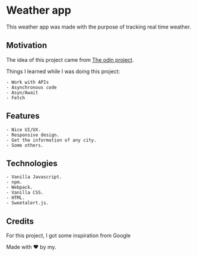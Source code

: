 # Weather app

This weather app was made with the purpose of tracking real time weather.

## Motivation

The idea of this project came from [The odin project](https://www.theodinproject.com/dashboard).

Things I learned while I was doing this project:

```
- Work with APIs
- Asynchronous code
- Asyn/Await
- Fetch
```

## Features

```
- Nice UI/UX.
- Responsive design.
- Get the information of any city.
- Some others.
```

## Technologies

```
- Vanilla Javascript.
- npm.
- Webpack.
- Vanilla CSS.
- HTML.
- Sweetalert.js.
```

## Credits

For this project, I got some inspiration from Google

Made with :heart: by my.
